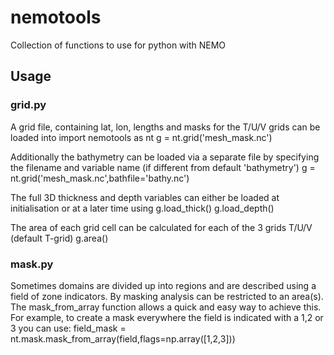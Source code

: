 # nemotools
Collection of functions to use for python with NEMO

## Usage
### grid.py
A grid file, containing lat, lon, lengths and masks for the T/U/V grids can be loaded into 
    import nemotools as nt
    g = nt.grid('mesh_mask.nc')

Additionally the bathymetry can be loaded via a separate file by specifying the filename and variable name (if different from default 'bathymetry')
    g = nt.grid('mesh_mask.nc',bathfile='bathy.nc')

The full 3D thickness and depth variables can either be loaded at initialisation or at a later time using
    g.load_thick()
    g.load_depth()

The area of each grid cell can be calculated for each of the 3 grids T/U/V (default T-grid)
    g.area()

### mask.py
Sometimes domains are divided up into regions and are described using a field of zone indicators. By masking analysis can be restricted to an area(s). The mask_from_array function allows a quick and easy way to achieve this. For example, to create a mask everywhere the field is indicated with a 1,2 or 3 you can use:
    field_mask = nt.mask.mask_from_array(field,flags=np.array([1,2,3]))
